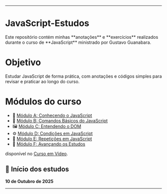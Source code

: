 
<hr>
<h1 align=>JavaScript-Estudos</h1>
Este repositório contém minhas **anotações** e **exercícios** realizados durante o curso de **JavaScript** ministrado por Gustavo Guanabara.

<h1 align=>Objetivo</h1>

Estudar JavaScript de forma prática, com anotações e códigos simples para revisar e praticar ao longo do curso.


<h1 align=>Módulos do curso</h1>

- 📘 [Módulo A: Conhecendo o JavaScript](modulo-1-conhecendo-javascript)
- 🧱 [Módulo B: Comandos Básicos do JavaScript](./ModuloB-Comandos-Basicos/anotacoes.md)
- 🖼️ [Módulo C: Entendendo o DOM](./ModuloC-DOM/anotacoes.md)
- ⚙️ [Módulo D: Condições em JavaScript](./ModuloD-Condicoes/anotacoes.md)
- 🔁 [Módulo E: Repetições em JavaScript](./ModuloE-Repeticoes/anotacoes.md)
- 🚀 [Módulo F: Avançando os Estudos](./ModuloF-Avancando/anotacoes.md)

disponível no [Curso em Vídeo](https://www.cursoemvideo.com/curso/javascript/).

## 📅 Início dos estudos

**10 de Outubro de 2025**
<hr>
